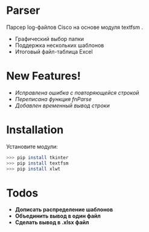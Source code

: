 # Parser
Парсер log-файлов Cisco на основе модуля textfsm   .

  - Графический выбор папки
  - Поддержка нескольких шаблонов
  - Итоговый файл-таблица Excel

# New Features!
  - *Исправлена ошибка с повторяющейся строкой*
  - *Переписана функция fnParse*
  - *Добавлен временный вывод строки*

# Installation


Установите модули:

```sh
>>> pip install tkinter
>>> pip install textfsm
>>> pip install xlwt
```

# Todos
 - **Дописать распределение шаблонов**
 - **Объединить вывод в один файл**
 - **Сделать вывод в .xlsx файл**


